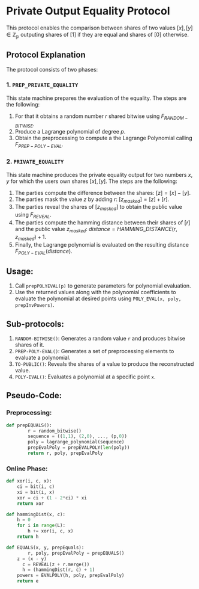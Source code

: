 # Private Output Equality Protocol

This protocol enables the comparison between shares of two values $[x], [y] \in \mathbb{Z_p}$ outputing shares of $[1]$ if they are equal and shares of $[0]$ otherwise.

## Protocol Explanation

The protocol consists of two phases:

### 1. `PREP_PRIVATE_EQUALITY`

This state machine prepares the evaluation of the equality. The steps are the following:

1. For that it obtains a random number $r$ shared bitwise using $F_{RANDOM-BITWISE}$.
2. Produce a Lagrange polynomial of degree $p$.
3. Obtain the preprocessing to compute a the Lagrange Polynomial calling $F_{PREP-POLY-EVAL}$.

### 2. `PRIVATE_EQUALITY`

This state machine produces the private equality output for two numbers $x,y$ for which the users own shares $[x], [y]$. The steps are the following:

1. The parties compute the difference between the shares: $[z] = [x] - [y]$.
2. The parties mask the value $z$ by adding $r$: $[z_{masked}] = [z] + [r]$.
3. The parties reveal the shares of $[z_{masked}]$ to obtain the public value using $F_{REVEAL}$.
4. The parties compute the hamming distance between their shares of $[r]$ and the public value $z_{masked}$: $distance = HAMMING\_DISTANCE(r, z_{masked}) + 1$.
5. Finally, the Lagrange polynomial is evaluated on the resulting distance $F_{POLY-EVAL}(distance)$.

## Usage:

1. Call `prepPOLYEVAL(p)` to generate parameters for polynomial evaluation.
2. Use the returned values along with the polynomial coefficients to evaluate the polynomial at desired points using `POLY_EVAL(x, poly, prepInvPowers)`.

## Sub-protocols:

1. `RANDOM-BITWISE()`: Generates a random value `r` and produces bitwise shares of it.
2. `PREP-POLY-EVAL()`: Generates a set of preprocessing elements to evaluate a polynomial.
3. `TO-PUBLIC()`: Reveals the shares of a value to produce the reconstructed value.
4. `POLY-EVAL()`: Evaluates a polynomial at a specific point `x`.

## Pseudo-Code:

### Preprocessing:

```python
def prepEQUALS():
		r = random_bitwise()
		sequence = ((1,1), (2,0), ..., (p,0))
		poly = lagrange_polynomial(sequence)
		prepEvalPoly = prepEVALPOLY(len(poly))
		return r, poly, prepEvalPoly
```

### Online Phase:

```python
def xor(i, c, x):
    ci = bit(i, c)
    xi = bit(i, x)
    xor = ci + (1 - 2*ci) * xi
    return xor

def hammingDist(x, c):
    h = 0
    for i in range(L):
        h += xor(i, c, x)
    return h

def EQUALS(x, y, prepEquals):
		r, poly, prepEvalPoly = prepEQUALS()
    z = (x - y)
	  c = REVEAL(z + r.merge())
	  h = (hammingDist(r, c) + 1)
    powers = EVALPOLY(h, poly, prepEvalPoly)
    return e
```
